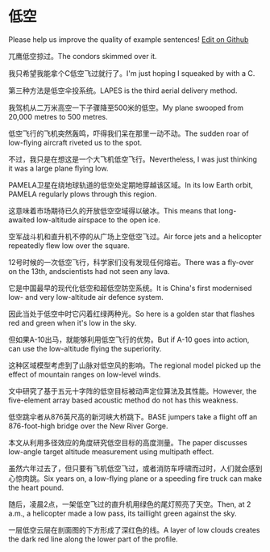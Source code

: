 # 低空

Please help us improve the quality of example sentences! [Edit on Github](https://github.com/jiyushe/jiyu-example-sentence-source/blob/main/chinese/dikong.md)

<p><span class="chinese">兀鹰低空掠过。</span><span class="english">The condors skimmed over it.</span></p>

<p><span class="chinese">我只希望我能拿个C低空飞过就行了。</span><span class="english">I'm just hoping I squeaked by with a C.</span></p>

<p><span class="chinese">第三种方法是低空伞投系统。</span><span class="english">LAPES is the third aerial delivery method.</span></p>

<p><span class="chinese">我驾机从二万米高空一下子骤降至500米的低空。</span><span class="english">My plane swooped from 20,000 metres to 500 metres.</span></p>

<p><span class="chinese">低空飞行的飞机突然轰鸣，吓得我们呆在那里一动不动。</span><span class="english">The sudden roar of low-flying aircraft riveted us to the spot.</span></p>

<p><span class="chinese">不过，我只是在想这是一个大飞机低空飞行。</span><span class="english">Nevertheless, I was just thinking it was a large plane flying low.</span></p>

<p><span class="chinese">PAMELA卫星在绕地球轨道的低空处定期地穿越该区域。</span><span class="english">In its low Earth orbit, PAMELA regularly plows through this region.</span></p>

<p><span class="chinese">这意味着市场期待已久的开放低空空域得以破冰。</span><span class="english">This means that long-awaited low-altitude airspace to the open ice.</span></p>

<p><span class="chinese">空军战斗机和直升机不停的从广场上空低空飞过。</span><span class="english">Air force jets and a helicopter repeatedly flew low over the square.</span></p>

<p><span class="chinese">12号时候的一次低空飞行，科学家们没有发现任何熔岩。</span><span class="english">There was a fly-over on the 13th, andscientists had not seen any lava.</span></p>

<p><span class="chinese">它是中国最早的现代化低空和超低空防空系统。</span><span class="english">It is China's first modernised low- and very low-altitude air defence system.</span></p>

<p><span class="chinese">因此当处于低空中时它闪着红绿两种光。</span><span class="english">So here is a golden star that flashes red and green when it's low in the sky.</span></p>

<p><span class="chinese">但如果A-10出马，就能够利用低空飞行的优势。</span><span class="english">But if A-10 goes into action, can use the low-altitude flying the superiority.</span></p>

<p><span class="chinese">这种区域模型考虑到了山脉对低空风的影响。</span><span class="english">The regional model picked up the effect of mountain ranges on low-level winds.</span></p>

<p><span class="chinese">文中研究了基于五元十字阵的低空目标被动声定位算法及其性能。</span><span class="english">However, the five-element array based acoustic method do not has this weakness.</span></p>

<p><span class="chinese">低空跳伞者从876英尺高的新河峡大桥跳下。</span><span class="english">BASE jumpers take a flight off an 876-foot-high bridge over the New River Gorge.</span></p>

<p><span class="chinese">本文从利用多径效应的角度研究低空目标的高度测量。</span><span class="english">The paper discusses low-angle target altitude measurement using multipath effect.</span></p>

<p><span class="chinese">虽然六年过去了，但只要有飞机低空飞过，或者消防车呼啸而过时，人们就会感到心惊肉跳。</span><span class="english">Six years on, a low-flying plane or a speeding fire truck can make the heart pound.</span></p>

<p><span class="chinese">随后，凌晨2点，一架低空飞过的直升机用绿色的尾灯照亮了天空。</span><span class="english">Then, at 2 a.m., a helicopter made a low pass, its taillight green against the sky.</span></p>

<p><span class="chinese">一层低空云层在剖面图的下方形成了深红色的线。</span><span class="english">A layer of low clouds creates the dark red line along the lower part of the profile.</span></p>

